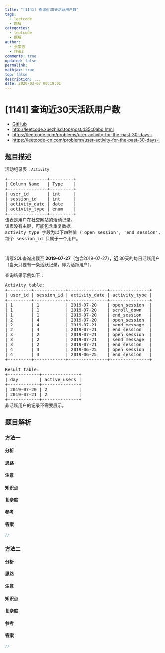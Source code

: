 ```yaml
---
title: "[1141] 查询近30天活跃用户数"
tags:
  - leetcode
  - 题解
categories:
  - leetcode
  - 题解
author:
  - 张学志
  - 作者2
comments: true
updated: false
permalink:
mathjax: true
top: false
description: ...
date: 2020-03-07 00:19:01
---
```



# [1141] 查询近30天活跃用户数
* [GitHub](https://github.com/algoboy101/LeetCodeCrowdsource/tree/master/_posts/QA/%5B1141%5D%20%E6%9F%A5%E8%AF%A2%E8%BF%9130%E5%A4%A9%E6%B4%BB%E8%B7%83%E7%94%A8%E6%88%B7%E6%95%B0.md)
* http://leetcode.xuezhisd.top/post/435c0abd.html
* https://leetcode.com/problems/user-activity-for-the-past-30-days-i
* https://leetcode-cn.com/problems/user-activity-for-the-past-30-days-i


## 题目描述

<p>活动纪录表：<code>Activity</code></p>

<pre>
+---------------+---------+
| Column Name   | Type    |
+---------------+---------+
| user_id       | int     |
| session_id    | int     |
| activity_date | date    |
| activity_type | enum    |
+---------------+---------+
该表是用户在社交网站的活动记录。
该表没有主键，可能包含重复数据。
activity_type 字段为以下四种值 (&#39;open_session&#39;, &#39;end_session&#39;, &#39;scroll_down&#39;, &#39;send_message&#39;)。
每个 session_id 只属于一个用户。
</pre>

<p>&nbsp;</p>

<p>请写SQL查询出截至&nbsp;<strong>2019-07-27</strong>（包含2019-07-27）<strong>，近&nbsp;</strong>30天的每日活跃用户（当天只要有一条活跃记录，即为活跃用户），</p>

<p>查询结果示例如下：</p>

<pre>
Activity table:
+---------+------------+---------------+---------------+
| user_id | session_id | activity_date | activity_type |
+---------+------------+---------------+---------------+
| 1       | 1          | 2019-07-20    | open_session  |
| 1       | 1          | 2019-07-20    | scroll_down   |
| 1       | 1          | 2019-07-20    | end_session   |
| 2       | 4          | 2019-07-20    | open_session  |
| 2       | 4          | 2019-07-21    | send_message  |
| 2       | 4          | 2019-07-21    | end_session   |
| 3       | 2          | 2019-07-21    | open_session  |
| 3       | 2          | 2019-07-21    | send_message  |
| 3       | 2          | 2019-07-21    | end_session   |
| 4       | 3          | 2019-06-25    | open_session  |
| 4       | 3          | 2019-06-25    | end_session   |
+---------+------------+---------------+---------------+

Result table:
+------------+--------------+ 
| day        | active_users |
+------------+--------------+ 
| 2019-07-20 | 2            |
| 2019-07-21 | 2            |
+------------+--------------+ 
非活跃用户的记录不需要展示。</pre>



## 题目解析


### 方法一

#### 分析

#### 思路

#### 注意

#### 知识点

#### 复杂度

#### 参考

#### 答案

```cpp
//
```


### 方法二

#### 分析

#### 思路

#### 注意

#### 知识点

#### 复杂度

#### 参考

#### 答案

```cpp
//
```


